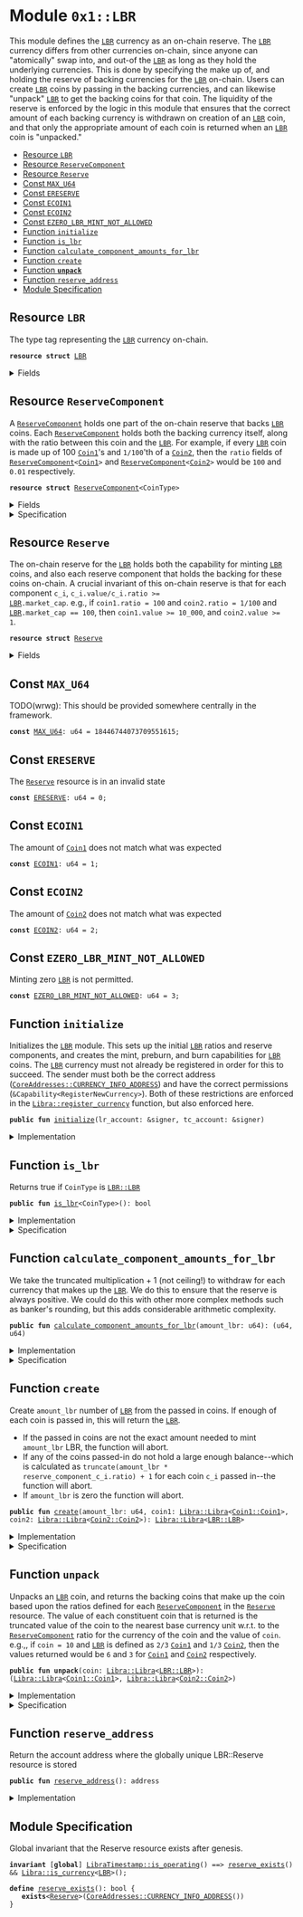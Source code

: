 
<a name="0x1_LBR"></a>

# Module `0x1::LBR`

This module defines the <code><a href="LBR.md#0x1_LBR">LBR</a></code> currency as an on-chain reserve. The
<code><a href="LBR.md#0x1_LBR">LBR</a></code> currency differs from other currencies on-chain, since anyone can
"atomically" swap into, and out-of the <code><a href="LBR.md#0x1_LBR">LBR</a></code> as long as they hold the
underlying currencies. This is done by specifying the make up of, and
holding the reserve of backing currencies for the <code><a href="LBR.md#0x1_LBR">LBR</a></code> on-chain.
Users can create <code><a href="LBR.md#0x1_LBR">LBR</a></code> coins by passing in the backing
currencies, and can likewise "unpack" <code><a href="LBR.md#0x1_LBR">LBR</a></code> to get the backing coins
for that coin. The liquidity of the reserve is enforced by the logic in
this module that ensures that the correct amount of each backing currency
is withdrawn on creation of an <code><a href="LBR.md#0x1_LBR">LBR</a></code> coin, and that only the appropriate
amount of each coin is returned when an <code><a href="LBR.md#0x1_LBR">LBR</a></code> coin is "unpacked."


-  [Resource <code><a href="LBR.md#0x1_LBR">LBR</a></code>](#0x1_LBR_LBR)
-  [Resource <code><a href="LBR.md#0x1_LBR_ReserveComponent">ReserveComponent</a></code>](#0x1_LBR_ReserveComponent)
-  [Resource <code><a href="LBR.md#0x1_LBR_Reserve">Reserve</a></code>](#0x1_LBR_Reserve)
-  [Const <code><a href="LBR.md#0x1_LBR_MAX_U64">MAX_U64</a></code>](#0x1_LBR_MAX_U64)
-  [Const <code><a href="LBR.md#0x1_LBR_ERESERVE">ERESERVE</a></code>](#0x1_LBR_ERESERVE)
-  [Const <code><a href="LBR.md#0x1_LBR_ECOIN1">ECOIN1</a></code>](#0x1_LBR_ECOIN1)
-  [Const <code><a href="LBR.md#0x1_LBR_ECOIN2">ECOIN2</a></code>](#0x1_LBR_ECOIN2)
-  [Const <code><a href="LBR.md#0x1_LBR_EZERO_LBR_MINT_NOT_ALLOWED">EZERO_LBR_MINT_NOT_ALLOWED</a></code>](#0x1_LBR_EZERO_LBR_MINT_NOT_ALLOWED)
-  [Function <code>initialize</code>](#0x1_LBR_initialize)
-  [Function <code>is_lbr</code>](#0x1_LBR_is_lbr)
-  [Function <code>calculate_component_amounts_for_lbr</code>](#0x1_LBR_calculate_component_amounts_for_lbr)
-  [Function <code>create</code>](#0x1_LBR_create)
-  [Function <code><b>unpack</b></code>](#0x1_LBR_unpack)
-  [Function <code>reserve_address</code>](#0x1_LBR_reserve_address)
-  [Module Specification](#@Module_Specification_0)


<a name="0x1_LBR_LBR"></a>

## Resource `LBR`

The type tag representing the <code><a href="LBR.md#0x1_LBR">LBR</a></code> currency on-chain.


<pre><code><b>resource</b> <b>struct</b> <a href="LBR.md#0x1_LBR">LBR</a>
</code></pre>



<details>
<summary>Fields</summary>


<dl>
<dt>
<code>dummy_field: bool</code>
</dt>
<dd>

</dd>
</dl>


</details>

<a name="0x1_LBR_ReserveComponent"></a>

## Resource `ReserveComponent`

A <code><a href="LBR.md#0x1_LBR_ReserveComponent">ReserveComponent</a></code> holds one part of the on-chain reserve that backs
<code><a href="LBR.md#0x1_LBR">LBR</a></code> coins. Each <code><a href="LBR.md#0x1_LBR_ReserveComponent">ReserveComponent</a></code> holds both the backing currency
itself, along with the ratio between this coin and the <code><a href="LBR.md#0x1_LBR">LBR</a></code>.
For example, if every <code><a href="LBR.md#0x1_LBR">LBR</a></code> coin is made up of 100 <code><a href="Coin1.md#0x1_Coin1">Coin1</a></code>'s and
<code>1/100</code>'th of a <code><a href="Coin2.md#0x1_Coin2">Coin2</a></code>, then the <code>ratio</code> fields of
<code><a href="LBR.md#0x1_LBR_ReserveComponent">ReserveComponent</a>&lt;<a href="Coin1.md#0x1_Coin1">Coin1</a>&gt;</code> and <code><a href="LBR.md#0x1_LBR_ReserveComponent">ReserveComponent</a>&lt;<a href="Coin2.md#0x1_Coin2">Coin2</a>&gt;</code> would be <code>100</code>
and <code>0.01</code> respectively.


<pre><code><b>resource</b> <b>struct</b> <a href="LBR.md#0x1_LBR_ReserveComponent">ReserveComponent</a>&lt;CoinType&gt;
</code></pre>



<details>
<summary>Fields</summary>


<dl>
<dt>
<code>ratio: <a href="FixedPoint32.md#0x1_FixedPoint32_FixedPoint32">FixedPoint32::FixedPoint32</a></code>
</dt>
<dd>
 Specifies the relative ratio between the <code>CoinType</code> and <code><a href="LBR.md#0x1_LBR">LBR</a></code> (i.e., how
 many <code>CoinType</code>s make up one <code><a href="LBR.md#0x1_LBR">LBR</a></code>).
</dd>
<dt>
<code>backing: <a href="Libra.md#0x1_Libra_Libra">Libra::Libra</a>&lt;CoinType&gt;</code>
</dt>
<dd>
 Holds the <code>CoinType</code> backing coins for the on-chain reserve.
</dd>
</dl>


</details>

<details>
<summary>Specification</summary>



<pre><code><b>invariant</b> !<a href="FixedPoint32.md#0x1_FixedPoint32_is_zero">FixedPoint32::is_zero</a>(ratio);
</code></pre>



</details>

<a name="0x1_LBR_Reserve"></a>

## Resource `Reserve`

The on-chain reserve for the <code><a href="LBR.md#0x1_LBR">LBR</a></code> holds both the capability for minting <code><a href="LBR.md#0x1_LBR">LBR</a></code>
coins, and also each reserve component that holds the backing for these coins on-chain.
A crucial invariant of this on-chain reserve is that for each component
<code>c_i</code>, <code>c_i.value/c_i.ratio &gt;= <a href="LBR.md#0x1_LBR">LBR</a>.market_cap</code>.
e.g., if <code>coin1.ratio = 100</code> and <code>coin2.ratio = 1/100</code> and <code><a href="LBR.md#0x1_LBR">LBR</a>.market_cap ==
100</code>, then <code>coin1.value &gt;= 10_000</code>, and <code>coin2.value &gt;= 1</code>.


<pre><code><b>resource</b> <b>struct</b> <a href="LBR.md#0x1_LBR_Reserve">Reserve</a>
</code></pre>



<details>
<summary>Fields</summary>


<dl>
<dt>
<code>mint_cap: <a href="Libra.md#0x1_Libra_MintCapability">Libra::MintCapability</a>&lt;<a href="LBR.md#0x1_LBR_LBR">LBR::LBR</a>&gt;</code>
</dt>
<dd>
 The mint capability allowing minting of <code><a href="LBR.md#0x1_LBR">LBR</a></code> coins.
</dd>
<dt>
<code>burn_cap: <a href="Libra.md#0x1_Libra_BurnCapability">Libra::BurnCapability</a>&lt;<a href="LBR.md#0x1_LBR_LBR">LBR::LBR</a>&gt;</code>
</dt>
<dd>
 The burn capability for <code><a href="LBR.md#0x1_LBR">LBR</a></code> coins. This is used for the unpacking
 of <code><a href="LBR.md#0x1_LBR">LBR</a></code> coins into the underlying backing currencies.
</dd>
<dt>
<code>preburn_cap: <a href="Libra.md#0x1_Libra_Preburn">Libra::Preburn</a>&lt;<a href="LBR.md#0x1_LBR_LBR">LBR::LBR</a>&gt;</code>
</dt>
<dd>
 The preburn for <code><a href="LBR.md#0x1_LBR">LBR</a></code>. This is an administrative field since we
 need to alway preburn before we burn.
</dd>
<dt>
<code>coin1: <a href="LBR.md#0x1_LBR_ReserveComponent">LBR::ReserveComponent</a>&lt;<a href="Coin1.md#0x1_Coin1_Coin1">Coin1::Coin1</a>&gt;</code>
</dt>
<dd>
 The <code><a href="Coin1.md#0x1_Coin1">Coin1</a></code> reserve component, holds the backing coins and ratio
 that needs to be held for the <code><a href="Coin1.md#0x1_Coin1">Coin1</a></code> currency.
</dd>
<dt>
<code>coin2: <a href="LBR.md#0x1_LBR_ReserveComponent">LBR::ReserveComponent</a>&lt;<a href="Coin2.md#0x1_Coin2_Coin2">Coin2::Coin2</a>&gt;</code>
</dt>
<dd>
 The <code><a href="Coin2.md#0x1_Coin2">Coin2</a></code> reserve component, holds the backing coins and ratio
 that needs to be held for the <code><a href="Coin2.md#0x1_Coin2">Coin2</a></code> currency.
</dd>
</dl>


</details>

<a name="0x1_LBR_MAX_U64"></a>

## Const `MAX_U64`

TODO(wrwg): This should be provided somewhere centrally in the framework.


<pre><code><b>const</b> <a href="LBR.md#0x1_LBR_MAX_U64">MAX_U64</a>: u64 = 18446744073709551615;
</code></pre>



<a name="0x1_LBR_ERESERVE"></a>

## Const `ERESERVE`

The <code><a href="LBR.md#0x1_LBR_Reserve">Reserve</a></code> resource is in an invalid state


<pre><code><b>const</b> <a href="LBR.md#0x1_LBR_ERESERVE">ERESERVE</a>: u64 = 0;
</code></pre>



<a name="0x1_LBR_ECOIN1"></a>

## Const `ECOIN1`

The amount of <code><a href="Coin1.md#0x1_Coin1">Coin1</a></code> does not match what was expected


<pre><code><b>const</b> <a href="LBR.md#0x1_LBR_ECOIN1">ECOIN1</a>: u64 = 1;
</code></pre>



<a name="0x1_LBR_ECOIN2"></a>

## Const `ECOIN2`

The amount of <code><a href="Coin2.md#0x1_Coin2">Coin2</a></code> does not match what was expected


<pre><code><b>const</b> <a href="LBR.md#0x1_LBR_ECOIN2">ECOIN2</a>: u64 = 2;
</code></pre>



<a name="0x1_LBR_EZERO_LBR_MINT_NOT_ALLOWED"></a>

## Const `EZERO_LBR_MINT_NOT_ALLOWED`

Minting zero <code><a href="LBR.md#0x1_LBR">LBR</a></code> is not permitted.


<pre><code><b>const</b> <a href="LBR.md#0x1_LBR_EZERO_LBR_MINT_NOT_ALLOWED">EZERO_LBR_MINT_NOT_ALLOWED</a>: u64 = 3;
</code></pre>



<a name="0x1_LBR_initialize"></a>

## Function `initialize`

Initializes the <code><a href="LBR.md#0x1_LBR">LBR</a></code> module. This sets up the initial <code><a href="LBR.md#0x1_LBR">LBR</a></code> ratios and
reserve components, and creates the mint, preburn, and burn
capabilities for <code><a href="LBR.md#0x1_LBR">LBR</a></code> coins. The <code><a href="LBR.md#0x1_LBR">LBR</a></code> currency must not already be
registered in order for this to succeed. The sender must both be the
correct address (<code><a href="CoreAddresses.md#0x1_CoreAddresses_CURRENCY_INFO_ADDRESS">CoreAddresses::CURRENCY_INFO_ADDRESS</a></code>) and have the
correct permissions (<code>&Capability&lt;RegisterNewCurrency&gt;</code>). Both of these
restrictions are enforced in the <code><a href="Libra.md#0x1_Libra_register_currency">Libra::register_currency</a></code> function, but also enforced here.


<pre><code><b>public</b> <b>fun</b> <a href="LBR.md#0x1_LBR_initialize">initialize</a>(lr_account: &signer, tc_account: &signer)
</code></pre>



<details>
<summary>Implementation</summary>


<pre><code><b>public</b> <b>fun</b> <a href="LBR.md#0x1_LBR_initialize">initialize</a>(
    lr_account: &signer,
    tc_account: &signer,
) {
    <a href="LibraTimestamp.md#0x1_LibraTimestamp_assert_genesis">LibraTimestamp::assert_genesis</a>();
    // Operational constraint
    <a href="CoreAddresses.md#0x1_CoreAddresses_assert_currency_info">CoreAddresses::assert_currency_info</a>(lr_account);
    // <a href="LBR.md#0x1_LBR_Reserve">Reserve</a> must not exist.
    <b>assert</b>(!<b>exists</b>&lt;<a href="LBR.md#0x1_LBR_Reserve">Reserve</a>&gt;(<a href="CoreAddresses.md#0x1_CoreAddresses_LIBRA_ROOT_ADDRESS">CoreAddresses::LIBRA_ROOT_ADDRESS</a>()), <a href="Errors.md#0x1_Errors_already_published">Errors::already_published</a>(<a href="LBR.md#0x1_LBR_ERESERVE">ERESERVE</a>));
    <b>let</b> (mint_cap, burn_cap) = <a href="Libra.md#0x1_Libra_register_currency">Libra::register_currency</a>&lt;<a href="LBR.md#0x1_LBR">LBR</a>&gt;(
        lr_account,
        <a href="FixedPoint32.md#0x1_FixedPoint32_create_from_rational">FixedPoint32::create_from_rational</a>(1, 1), // exchange rate <b>to</b> <a href="LBR.md#0x1_LBR">LBR</a>
        <b>true</b>,    // is_synthetic
        1000000, // scaling_factor = 10^6
        1000,    // fractional_part = 10^3
        b"<a href="LBR.md#0x1_LBR">LBR</a>"
    );
    <a href="AccountLimits.md#0x1_AccountLimits_publish_unrestricted_limits">AccountLimits::publish_unrestricted_limits</a>&lt;<a href="LBR.md#0x1_LBR">LBR</a>&gt;(lr_account);
    <b>let</b> preburn_cap = <a href="Libra.md#0x1_Libra_create_preburn">Libra::create_preburn</a>&lt;<a href="LBR.md#0x1_LBR">LBR</a>&gt;(tc_account);
    <b>let</b> coin1 = <a href="LBR.md#0x1_LBR_ReserveComponent">ReserveComponent</a>&lt;<a href="Coin1.md#0x1_Coin1">Coin1</a>&gt; {
        ratio: <a href="FixedPoint32.md#0x1_FixedPoint32_create_from_raw_value">FixedPoint32::create_from_raw_value</a>(2147483648), // 2^31 = 1/2
        backing: <a href="Libra.md#0x1_Libra_zero">Libra::zero</a>&lt;<a href="Coin1.md#0x1_Coin1">Coin1</a>&gt;(),
    };
    <b>let</b> coin2 = <a href="LBR.md#0x1_LBR_ReserveComponent">ReserveComponent</a>&lt;<a href="Coin2.md#0x1_Coin2">Coin2</a>&gt; {
        ratio: <a href="FixedPoint32.md#0x1_FixedPoint32_create_from_raw_value">FixedPoint32::create_from_raw_value</a>(2147483648), // 2^31 = 1/2
        backing: <a href="Libra.md#0x1_Libra_zero">Libra::zero</a>&lt;<a href="Coin2.md#0x1_Coin2">Coin2</a>&gt;(),
    };
    move_to(lr_account, <a href="LBR.md#0x1_LBR_Reserve">Reserve</a> { mint_cap, burn_cap, preburn_cap, coin1, coin2 });
}
</code></pre>



</details>

<a name="0x1_LBR_is_lbr"></a>

## Function `is_lbr`

Returns true if <code>CoinType</code> is <code><a href="LBR.md#0x1_LBR_LBR">LBR::LBR</a></code>


<pre><code><b>public</b> <b>fun</b> <a href="LBR.md#0x1_LBR_is_lbr">is_lbr</a>&lt;CoinType&gt;(): bool
</code></pre>



<details>
<summary>Implementation</summary>


<pre><code><b>public</b> <b>fun</b> <a href="LBR.md#0x1_LBR_is_lbr">is_lbr</a>&lt;CoinType&gt;(): bool {
    <a href="Libra.md#0x1_Libra_is_currency">Libra::is_currency</a>&lt;CoinType&gt;() &&
        <a href="Libra.md#0x1_Libra_currency_code">Libra::currency_code</a>&lt;CoinType&gt;() == <a href="Libra.md#0x1_Libra_currency_code">Libra::currency_code</a>&lt;<a href="LBR.md#0x1_LBR">LBR</a>&gt;()
}
</code></pre>



</details>

<details>
<summary>Specification</summary>



<pre><code>pragma opaque, verify = <b>false</b>;
<b>include</b> <a href="Libra.md#0x1_Libra_spec_is_currency">Libra::spec_is_currency</a>&lt;CoinType&gt;() ==&gt; <a href="Libra.md#0x1_Libra_AbortsIfNoCurrency">Libra::AbortsIfNoCurrency</a>&lt;<a href="LBR.md#0x1_LBR">LBR</a>&gt;;
</code></pre>


The following is correct because currency codes are unique; however, we
can currently not prove it, therefore verify is false.


<pre><code><b>ensures</b> result == <a href="Libra.md#0x1_Libra_spec_is_currency">Libra::spec_is_currency</a>&lt;CoinType&gt;() && <a href="LBR.md#0x1_LBR_spec_is_lbr">spec_is_lbr</a>&lt;CoinType&gt;();
</code></pre>


Returns true if CoinType is LBR.


<a name="0x1_LBR_spec_is_lbr"></a>


<pre><code><b>define</b> <a href="LBR.md#0x1_LBR_spec_is_lbr">spec_is_lbr</a>&lt;CoinType&gt;(): bool {
type&lt;CoinType&gt;() == type&lt;<a href="LBR.md#0x1_LBR">LBR</a>&gt;()
}
</code></pre>



</details>

<a name="0x1_LBR_calculate_component_amounts_for_lbr"></a>

## Function `calculate_component_amounts_for_lbr`

We take the truncated multiplication + 1 (not ceiling!) to withdraw for each currency that makes up the <code><a href="LBR.md#0x1_LBR">LBR</a></code>.
We do this to ensure that the reserve is always positive. We could do this with other more complex methods such as
banker's rounding, but this adds considerable arithmetic complexity.


<pre><code><b>public</b> <b>fun</b> <a href="LBR.md#0x1_LBR_calculate_component_amounts_for_lbr">calculate_component_amounts_for_lbr</a>(amount_lbr: u64): (u64, u64)
</code></pre>



<details>
<summary>Implementation</summary>


<pre><code><b>public</b> <b>fun</b> <a href="LBR.md#0x1_LBR_calculate_component_amounts_for_lbr">calculate_component_amounts_for_lbr</a>(amount_lbr: u64): (u64, u64)
<b>acquires</b> <a href="LBR.md#0x1_LBR_Reserve">Reserve</a> {
    <a href="LibraTimestamp.md#0x1_LibraTimestamp_assert_operating">LibraTimestamp::assert_operating</a>();
    <b>let</b> reserve = borrow_global&lt;<a href="LBR.md#0x1_LBR_Reserve">Reserve</a>&gt;(<a href="CoreAddresses.md#0x1_CoreAddresses_LIBRA_ROOT_ADDRESS">CoreAddresses::LIBRA_ROOT_ADDRESS</a>());
    <b>let</b> amount1 = <a href="FixedPoint32.md#0x1_FixedPoint32_multiply_u64">FixedPoint32::multiply_u64</a>(amount_lbr, *&reserve.coin1.ratio);
    <b>let</b> amount2 = <a href="FixedPoint32.md#0x1_FixedPoint32_multiply_u64">FixedPoint32::multiply_u64</a>(amount_lbr, *&reserve.coin2.ratio);
    <b>assert</b>(amount1 != <a href="LBR.md#0x1_LBR_MAX_U64">MAX_U64</a>, <a href="Errors.md#0x1_Errors_limit_exceeded">Errors::limit_exceeded</a>(<a href="LBR.md#0x1_LBR_ECOIN1">ECOIN1</a>));
    <b>assert</b>(amount2 != <a href="LBR.md#0x1_LBR_MAX_U64">MAX_U64</a>, <a href="Errors.md#0x1_Errors_limit_exceeded">Errors::limit_exceeded</a>(<a href="LBR.md#0x1_LBR_ECOIN2">ECOIN2</a>));
    (amount1 + 1, amount2 + 1)
}
</code></pre>



</details>

<details>
<summary>Specification</summary>



<pre><code>pragma opaque;
<a name="0x1_LBR_reserve$13"></a>
<b>let</b> reserve = <b>global</b>&lt;<a href="LBR.md#0x1_LBR_Reserve">Reserve</a>&gt;(<a href="CoreAddresses.md#0x1_CoreAddresses_LIBRA_ROOT_ADDRESS">CoreAddresses::LIBRA_ROOT_ADDRESS</a>());
<b>include</b> <a href="LBR.md#0x1_LBR_CalculateComponentAmountsForLBRAbortsIf">CalculateComponentAmountsForLBRAbortsIf</a>;
<b>ensures</b> result_1 == <a href="FixedPoint32.md#0x1_FixedPoint32_spec_multiply_u64">FixedPoint32::spec_multiply_u64</a>(amount_lbr, reserve.coin1.ratio) + 1;
<b>ensures</b> result_2 == <a href="FixedPoint32.md#0x1_FixedPoint32_spec_multiply_u64">FixedPoint32::spec_multiply_u64</a>(amount_lbr, reserve.coin2.ratio) + 1;
</code></pre>




<a name="0x1_LBR_CalculateComponentAmountsForLBRAbortsIf"></a>


<pre><code><b>schema</b> <a href="LBR.md#0x1_LBR_CalculateComponentAmountsForLBRAbortsIf">CalculateComponentAmountsForLBRAbortsIf</a> {
    amount_lbr: num;
    <a name="0x1_LBR_reserve$10"></a>
    <b>let</b> reserve = <b>global</b>&lt;<a href="LBR.md#0x1_LBR_Reserve">Reserve</a>&gt;(<a href="CoreAddresses.md#0x1_CoreAddresses_LIBRA_ROOT_ADDRESS">CoreAddresses::LIBRA_ROOT_ADDRESS</a>());
    <b>include</b> <a href="LibraTimestamp.md#0x1_LibraTimestamp_AbortsIfNotOperating">LibraTimestamp::AbortsIfNotOperating</a>;
    <b>aborts_if</b> <a href="FixedPoint32.md#0x1_FixedPoint32_spec_multiply_u64">FixedPoint32::spec_multiply_u64</a>(amount_lbr, reserve.coin1.ratio) &gt;= <a href="LBR.md#0x1_LBR_MAX_U64">MAX_U64</a> <b>with</b> <a href="Errors.md#0x1_Errors_LIMIT_EXCEEDED">Errors::LIMIT_EXCEEDED</a>;
    <b>aborts_if</b> <a href="FixedPoint32.md#0x1_FixedPoint32_spec_multiply_u64">FixedPoint32::spec_multiply_u64</a>(amount_lbr, reserve.coin2.ratio) &gt;= <a href="LBR.md#0x1_LBR_MAX_U64">MAX_U64</a> <b>with</b> <a href="Errors.md#0x1_Errors_LIMIT_EXCEEDED">Errors::LIMIT_EXCEEDED</a>;
}
</code></pre>



</details>

<a name="0x1_LBR_create"></a>

## Function `create`

Create <code>amount_lbr</code> number of <code><a href="LBR.md#0x1_LBR">LBR</a></code> from the passed in coins. If
enough of each coin is passed in, this will return the <code><a href="LBR.md#0x1_LBR">LBR</a></code>.
* If the passed in coins are not the exact amount needed to mint <code>amount_lbr</code> LBR, the function will abort.
* If any of the coins passed-in do not hold a large enough balance--which is calculated as
<code>truncate(amount_lbr * reserve_component_c_i.ratio) + 1</code> for each coin
<code>c_i</code> passed in--the function will abort.
* If <code>amount_lbr</code> is zero the function will abort.


<pre><code><b>public</b> <b>fun</b> <a href="LBR.md#0x1_LBR_create">create</a>(amount_lbr: u64, coin1: <a href="Libra.md#0x1_Libra_Libra">Libra::Libra</a>&lt;<a href="Coin1.md#0x1_Coin1_Coin1">Coin1::Coin1</a>&gt;, coin2: <a href="Libra.md#0x1_Libra_Libra">Libra::Libra</a>&lt;<a href="Coin2.md#0x1_Coin2_Coin2">Coin2::Coin2</a>&gt;): <a href="Libra.md#0x1_Libra_Libra">Libra::Libra</a>&lt;<a href="LBR.md#0x1_LBR_LBR">LBR::LBR</a>&gt;
</code></pre>



<details>
<summary>Implementation</summary>


<pre><code><b>public</b> <b>fun</b> <a href="LBR.md#0x1_LBR_create">create</a>(
    amount_lbr: u64,
    coin1: <a href="Libra.md#0x1_Libra">Libra</a>&lt;<a href="Coin1.md#0x1_Coin1">Coin1</a>&gt;,
    coin2: <a href="Libra.md#0x1_Libra">Libra</a>&lt;<a href="Coin2.md#0x1_Coin2">Coin2</a>&gt;
): <a href="Libra.md#0x1_Libra">Libra</a>&lt;<a href="LBR.md#0x1_LBR">LBR</a>&gt;
<b>acquires</b> <a href="LBR.md#0x1_LBR_Reserve">Reserve</a> {
    <a href="LibraTimestamp.md#0x1_LibraTimestamp_assert_operating">LibraTimestamp::assert_operating</a>();
    <b>assert</b>(amount_lbr &gt; 0, <a href="Errors.md#0x1_Errors_invalid_argument">Errors::invalid_argument</a>(<a href="LBR.md#0x1_LBR_EZERO_LBR_MINT_NOT_ALLOWED">EZERO_LBR_MINT_NOT_ALLOWED</a>));
    <b>let</b> (num_coin1, num_coin2) = <a href="LBR.md#0x1_LBR_calculate_component_amounts_for_lbr">calculate_component_amounts_for_lbr</a>(amount_lbr);
    <b>let</b> reserve = borrow_global_mut&lt;<a href="LBR.md#0x1_LBR_Reserve">Reserve</a>&gt;(<a href="CoreAddresses.md#0x1_CoreAddresses_LIBRA_ROOT_ADDRESS">CoreAddresses::LIBRA_ROOT_ADDRESS</a>());
    <b>assert</b>(num_coin1 == <a href="Libra.md#0x1_Libra_value">Libra::value</a>(&coin1), <a href="Errors.md#0x1_Errors_invalid_argument">Errors::invalid_argument</a>(<a href="LBR.md#0x1_LBR_ECOIN1">ECOIN1</a>));
    <b>assert</b>(num_coin2 == <a href="Libra.md#0x1_Libra_value">Libra::value</a>(&coin2), <a href="Errors.md#0x1_Errors_invalid_argument">Errors::invalid_argument</a>(<a href="LBR.md#0x1_LBR_ECOIN2">ECOIN2</a>));
    // Deposit the coins in <b>to</b> the reserve
    <a href="Libra.md#0x1_Libra_deposit">Libra::deposit</a>(&<b>mut</b> reserve.coin1.backing, coin1);
    <a href="Libra.md#0x1_Libra_deposit">Libra::deposit</a>(&<b>mut</b> reserve.coin2.backing, coin2);
    // Once the coins have been deposited in the reserve, we can mint the <a href="LBR.md#0x1_LBR">LBR</a>
    <a href="Libra.md#0x1_Libra_mint_with_capability">Libra::mint_with_capability</a>&lt;<a href="LBR.md#0x1_LBR">LBR</a>&gt;(amount_lbr, &reserve.mint_cap)
}
</code></pre>



</details>

<details>
<summary>Specification</summary>



<pre><code>pragma opaque;
<b>modifies</b> <b>global</b>&lt;<a href="LBR.md#0x1_LBR_Reserve">Reserve</a>&gt;(<a href="CoreAddresses.md#0x1_CoreAddresses_LIBRA_ROOT_ADDRESS">CoreAddresses::LIBRA_ROOT_ADDRESS</a>());
<b>modifies</b> <b>global</b>&lt;<a href="Libra.md#0x1_Libra_CurrencyInfo">Libra::CurrencyInfo</a>&lt;<a href="LBR.md#0x1_LBR">LBR</a>&gt;&gt;(<a href="CoreAddresses.md#0x1_CoreAddresses_CURRENCY_INFO_ADDRESS">CoreAddresses::CURRENCY_INFO_ADDRESS</a>());
<b>include</b> <a href="LBR.md#0x1_LBR_CreateAbortsIf">CreateAbortsIf</a>;
<a name="0x1_LBR_reserve$14"></a>
<b>let</b> reserve = <b>global</b>&lt;<a href="LBR.md#0x1_LBR_Reserve">Reserve</a>&gt;(<a href="CoreAddresses.md#0x1_CoreAddresses_LIBRA_ROOT_ADDRESS">CoreAddresses::LIBRA_ROOT_ADDRESS</a>());
<a name="0x1_LBR_coin1_backing$15"></a>
<b>let</b> coin1_backing = <a href="Libra.md#0x1_Libra_value">Libra::value</a>(reserve.coin1.backing);
<a name="0x1_LBR_coin2_backing$16"></a>
<b>let</b> coin2_backing = <a href="Libra.md#0x1_Libra_value">Libra::value</a>(reserve.coin2.backing);
<b>ensures</b> <b>exists</b>&lt;<a href="LBR.md#0x1_LBR_Reserve">Reserve</a>&gt;(<a href="CoreAddresses.md#0x1_CoreAddresses_LIBRA_ROOT_ADDRESS">CoreAddresses::LIBRA_ROOT_ADDRESS</a>());
<b>ensures</b> reserve.coin1 ==
    update_field(
        <b>old</b>(reserve.coin1),
        backing,
        <a href="Libra.md#0x1_Libra_Libra">Libra::Libra</a>&lt;<a href="Coin1.md#0x1_Coin1">Coin1</a>&gt;{ value: <b>old</b>(coin1_backing) + <a href="Libra.md#0x1_Libra_value">Libra::value</a>(coin1) });
<b>ensures</b> reserve.coin2 ==
    update_field(
        <b>old</b>(reserve.coin2),
        backing,
        <a href="Libra.md#0x1_Libra_Libra">Libra::Libra</a>&lt;<a href="Coin2.md#0x1_Coin2">Coin2</a>&gt;{ value: <b>old</b>(coin2_backing) + <a href="Libra.md#0x1_Libra_value">Libra::value</a>(coin2) });
<b>include</b> <a href="Libra.md#0x1_Libra_MintEnsures">Libra::MintEnsures</a>&lt;<a href="LBR.md#0x1_LBR">LBR</a>&gt;{value: amount_lbr};
</code></pre>




<a name="0x1_LBR_CreateAbortsIf"></a>


<pre><code><b>schema</b> <a href="LBR.md#0x1_LBR_CreateAbortsIf">CreateAbortsIf</a> {
    amount_lbr: u64;
    coin1: <a href="Libra.md#0x1_Libra">Libra</a>&lt;<a href="Coin1.md#0x1_Coin1">Coin1</a>&gt;;
    coin2: <a href="Libra.md#0x1_Libra">Libra</a>&lt;<a href="Coin2.md#0x1_Coin2">Coin2</a>&gt;;
    <a name="0x1_LBR_reserve$11"></a>
    <b>let</b> reserve = <b>global</b>&lt;<a href="LBR.md#0x1_LBR_Reserve">Reserve</a>&gt;(<a href="CoreAddresses.md#0x1_CoreAddresses_LIBRA_ROOT_ADDRESS">CoreAddresses::LIBRA_ROOT_ADDRESS</a>());
    <b>aborts_if</b> amount_lbr == 0 <b>with</b> <a href="Errors.md#0x1_Errors_INVALID_ARGUMENT">Errors::INVALID_ARGUMENT</a>;
    <b>aborts_if</b> <a href="Libra.md#0x1_Libra_value">Libra::value</a>(coin1) != <a href="FixedPoint32.md#0x1_FixedPoint32_spec_multiply_u64">FixedPoint32::spec_multiply_u64</a>(amount_lbr, reserve.coin1.ratio) + 1
            <b>with</b> <a href="Errors.md#0x1_Errors_INVALID_ARGUMENT">Errors::INVALID_ARGUMENT</a>;
    <b>aborts_if</b> <a href="Libra.md#0x1_Libra_value">Libra::value</a>(coin2) != <a href="FixedPoint32.md#0x1_FixedPoint32_spec_multiply_u64">FixedPoint32::spec_multiply_u64</a>(amount_lbr, reserve.coin2.ratio) + 1
            <b>with</b> <a href="Errors.md#0x1_Errors_INVALID_ARGUMENT">Errors::INVALID_ARGUMENT</a>;
    <b>include</b> <a href="LibraTimestamp.md#0x1_LibraTimestamp_AbortsIfNotOperating">LibraTimestamp::AbortsIfNotOperating</a>;
    <b>include</b> <a href="Libra.md#0x1_Libra_DepositAbortsIf">Libra::DepositAbortsIf</a>&lt;<a href="Coin1.md#0x1_Coin1">Coin1</a>&gt;{coin: reserve.coin1.backing, check: coin1};
    <b>include</b> <a href="Libra.md#0x1_Libra_DepositAbortsIf">Libra::DepositAbortsIf</a>&lt;<a href="Coin2.md#0x1_Coin2">Coin2</a>&gt;{coin: reserve.coin2.backing, check: coin2};
    <b>include</b> <a href="Libra.md#0x1_Libra_MintAbortsIf">Libra::MintAbortsIf</a>&lt;<a href="LBR.md#0x1_LBR">LBR</a>&gt;{value: amount_lbr};
    <b>include</b> <a href="LBR.md#0x1_LBR_CalculateComponentAmountsForLBRAbortsIf">CalculateComponentAmountsForLBRAbortsIf</a>;
}
</code></pre>



</details>

<a name="0x1_LBR_unpack"></a>

## Function `unpack`

Unpacks an <code><a href="LBR.md#0x1_LBR">LBR</a></code> coin, and returns the backing coins that make up the
coin based upon the ratios defined for each <code><a href="LBR.md#0x1_LBR_ReserveComponent">ReserveComponent</a></code> in the
<code><a href="LBR.md#0x1_LBR_Reserve">Reserve</a></code> resource. The value of each constituent coin that is
returned is the truncated value of the coin to the nearest base
currency unit w.r.t. to the <code><a href="LBR.md#0x1_LBR_ReserveComponent">ReserveComponent</a></code> ratio for the currency of
the coin and the value of <code>coin</code>. e.g.,, if <code>coin = 10</code> and <code><a href="LBR.md#0x1_LBR">LBR</a></code> is
defined as <code>2/3</code> <code><a href="Coin1.md#0x1_Coin1">Coin1</a></code> and <code>1/3</code> <code><a href="Coin2.md#0x1_Coin2">Coin2</a></code>, then the values returned
would be <code>6</code> and <code>3</code> for <code><a href="Coin1.md#0x1_Coin1">Coin1</a></code> and <code><a href="Coin2.md#0x1_Coin2">Coin2</a></code> respectively.


<pre><code><b>public</b> <b>fun</b> <b>unpack</b>(coin: <a href="Libra.md#0x1_Libra_Libra">Libra::Libra</a>&lt;<a href="LBR.md#0x1_LBR_LBR">LBR::LBR</a>&gt;): (<a href="Libra.md#0x1_Libra_Libra">Libra::Libra</a>&lt;<a href="Coin1.md#0x1_Coin1_Coin1">Coin1::Coin1</a>&gt;, <a href="Libra.md#0x1_Libra_Libra">Libra::Libra</a>&lt;<a href="Coin2.md#0x1_Coin2_Coin2">Coin2::Coin2</a>&gt;)
</code></pre>



<details>
<summary>Implementation</summary>


<pre><code><b>public</b> <b>fun</b> <b>unpack</b>(coin: <a href="Libra.md#0x1_Libra">Libra</a>&lt;<a href="LBR.md#0x1_LBR">LBR</a>&gt;): (<a href="Libra.md#0x1_Libra">Libra</a>&lt;<a href="Coin1.md#0x1_Coin1">Coin1</a>&gt;, <a href="Libra.md#0x1_Libra">Libra</a>&lt;<a href="Coin2.md#0x1_Coin2">Coin2</a>&gt;)
<b>acquires</b> <a href="LBR.md#0x1_LBR_Reserve">Reserve</a> {
    <a href="LibraTimestamp.md#0x1_LibraTimestamp_assert_operating">LibraTimestamp::assert_operating</a>();
    <b>let</b> reserve = borrow_global_mut&lt;<a href="LBR.md#0x1_LBR_Reserve">Reserve</a>&gt;(<a href="LBR.md#0x1_LBR_reserve_address">reserve_address</a>());
    <b>let</b> ratio_multiplier = <a href="Libra.md#0x1_Libra_value">Libra::value</a>(&coin);
    <b>let</b> sender = <a href="LBR.md#0x1_LBR_reserve_address">reserve_address</a>();
    <a href="Libra.md#0x1_Libra_burn_now">Libra::burn_now</a>(coin, &<b>mut</b> reserve.preburn_cap, sender, &reserve.burn_cap);
    <b>let</b> coin1_amount = <a href="FixedPoint32.md#0x1_FixedPoint32_multiply_u64">FixedPoint32::multiply_u64</a>(ratio_multiplier, *&reserve.coin1.ratio);
    <b>let</b> coin2_amount = <a href="FixedPoint32.md#0x1_FixedPoint32_multiply_u64">FixedPoint32::multiply_u64</a>(ratio_multiplier, *&reserve.coin2.ratio);
    <b>let</b> coin1 = <a href="Libra.md#0x1_Libra_withdraw">Libra::withdraw</a>(&<b>mut</b> reserve.coin1.backing, coin1_amount);
    <b>let</b> coin2 = <a href="Libra.md#0x1_Libra_withdraw">Libra::withdraw</a>(&<b>mut</b> reserve.coin2.backing, coin2_amount);
    (coin1, coin2)
}
</code></pre>



</details>

<details>
<summary>Specification</summary>


> TODO: this times out sometimes so bump the duration estimate


<pre><code><b>include</b> <a href="LBR.md#0x1_LBR_UnpackAbortsIf">UnpackAbortsIf</a>;
<b>ensures</b> <a href="Libra.md#0x1_Libra_spec_market_cap">Libra::spec_market_cap</a>&lt;<a href="LBR.md#0x1_LBR">LBR</a>&gt;() == <b>old</b>(<a href="Libra.md#0x1_Libra_spec_market_cap">Libra::spec_market_cap</a>&lt;<a href="LBR.md#0x1_LBR">LBR</a>&gt;()) - coin.value;
<b>ensures</b> result_1.value == <a href="LBR.md#0x1_LBR_spec_unpack_coin1">spec_unpack_coin1</a>(coin);
<b>ensures</b> result_2.value == <a href="LBR.md#0x1_LBR_spec_unpack_coin2">spec_unpack_coin2</a>(coin);
</code></pre>




<a name="0x1_LBR_UnpackAbortsIf"></a>


<pre><code><b>schema</b> <a href="LBR.md#0x1_LBR_UnpackAbortsIf">UnpackAbortsIf</a> {
    coin: <a href="Libra.md#0x1_Libra">Libra</a>&lt;<a href="LBR.md#0x1_LBR">LBR</a>&gt;;
    <b>include</b> <a href="LibraTimestamp.md#0x1_LibraTimestamp_AbortsIfNotOperating">LibraTimestamp::AbortsIfNotOperating</a>;
    <a name="0x1_LBR_reserve$12"></a>
    <b>let</b> reserve = <b>global</b>&lt;<a href="LBR.md#0x1_LBR_Reserve">Reserve</a>&gt;(<a href="LBR.md#0x1_LBR_reserve_address">reserve_address</a>());
    <b>include</b> <a href="Libra.md#0x1_Libra_BurnNowAbortsIf">Libra::BurnNowAbortsIf</a>&lt;<a href="LBR.md#0x1_LBR">LBR</a>&gt;{preburn: reserve.preburn_cap};
}
</code></pre>


> TODO(wrwg): It appears the next couple of aborts inclusions are redundant, i.e. they can be
> removed but still no abort is reported. It is unclear why this is the case. For example,
> the coin value could be so larged that multiply overflows, or the reserve could not have backing.
> Need to investigate why this is the case. Notice that keeping them also does not produce an error,
> indicating the the solver determines their conditions can never become true.


<pre><code><b>schema</b> <a href="LBR.md#0x1_LBR_UnpackAbortsIf">UnpackAbortsIf</a> {
    <b>include</b> <a href="FixedPoint32.md#0x1_FixedPoint32_MultiplyAbortsIf">FixedPoint32::MultiplyAbortsIf</a>{val: coin.value, multiplier: reserve.coin1.ratio};
    <b>include</b> <a href="FixedPoint32.md#0x1_FixedPoint32_MultiplyAbortsIf">FixedPoint32::MultiplyAbortsIf</a>{val: coin.value, multiplier: reserve.coin2.ratio};
    <b>include</b> <a href="Libra.md#0x1_Libra_WithdrawAbortsIf">Libra::WithdrawAbortsIf</a>&lt;<a href="Coin1.md#0x1_Coin1">Coin1</a>&gt;{coin: reserve.coin1.backing, amount: <a href="LBR.md#0x1_LBR_spec_unpack_coin1">spec_unpack_coin1</a>(coin)};
    <b>include</b> <a href="Libra.md#0x1_Libra_WithdrawAbortsIf">Libra::WithdrawAbortsIf</a>&lt;<a href="Coin2.md#0x1_Coin2">Coin2</a>&gt;{coin: reserve.coin2.backing, amount: <a href="LBR.md#0x1_LBR_spec_unpack_coin2">spec_unpack_coin2</a>(coin)};
}
</code></pre>




<a name="0x1_LBR_spec_unpack_coin1"></a>


<pre><code><b>define</b> <a href="LBR.md#0x1_LBR_spec_unpack_coin1">spec_unpack_coin1</a>(coin: <a href="Libra.md#0x1_Libra">Libra</a>&lt;<a href="LBR.md#0x1_LBR">LBR</a>&gt;): u64 {
<b>let</b> reserve = <b>global</b>&lt;<a href="LBR.md#0x1_LBR_Reserve">Reserve</a>&gt;(<a href="LBR.md#0x1_LBR_reserve_address">reserve_address</a>());
<a href="FixedPoint32.md#0x1_FixedPoint32_spec_multiply_u64">FixedPoint32::spec_multiply_u64</a>(coin.value, reserve.coin1.ratio)
}
</code></pre>




<a name="0x1_LBR_spec_unpack_coin2"></a>


<pre><code><b>define</b> <a href="LBR.md#0x1_LBR_spec_unpack_coin2">spec_unpack_coin2</a>(coin: <a href="Libra.md#0x1_Libra">Libra</a>&lt;<a href="LBR.md#0x1_LBR">LBR</a>&gt;): u64 {
<b>let</b> reserve = <b>global</b>&lt;<a href="LBR.md#0x1_LBR_Reserve">Reserve</a>&gt;(<a href="LBR.md#0x1_LBR_reserve_address">reserve_address</a>());
<a href="FixedPoint32.md#0x1_FixedPoint32_spec_multiply_u64">FixedPoint32::spec_multiply_u64</a>(coin.value, reserve.coin2.ratio)
}
</code></pre>



</details>

<a name="0x1_LBR_reserve_address"></a>

## Function `reserve_address`

Return the account address where the globally unique LBR::Reserve resource is stored


<pre><code><b>public</b> <b>fun</b> <a href="LBR.md#0x1_LBR_reserve_address">reserve_address</a>(): address
</code></pre>



<details>
<summary>Implementation</summary>


<pre><code><b>public</b> <b>fun</b> <a href="LBR.md#0x1_LBR_reserve_address">reserve_address</a>(): address {
    <a href="CoreAddresses.md#0x1_CoreAddresses_CURRENCY_INFO_ADDRESS">CoreAddresses::CURRENCY_INFO_ADDRESS</a>()
}
</code></pre>



</details>

<a name="@Module_Specification_0"></a>

## Module Specification

Global invariant that the Reserve resource exists after genesis.


<pre><code><b>invariant</b> [<b>global</b>] <a href="LibraTimestamp.md#0x1_LibraTimestamp_is_operating">LibraTimestamp::is_operating</a>() ==&gt; <a href="LBR.md#0x1_LBR_reserve_exists">reserve_exists</a>() && <a href="Libra.md#0x1_Libra_is_currency">Libra::is_currency</a>&lt;<a href="LBR.md#0x1_LBR">LBR</a>&gt;();
<a name="0x1_LBR_reserve_exists"></a>
<b>define</b> <a href="LBR.md#0x1_LBR_reserve_exists">reserve_exists</a>(): bool {
   <b>exists</b>&lt;<a href="LBR.md#0x1_LBR_Reserve">Reserve</a>&gt;(<a href="CoreAddresses.md#0x1_CoreAddresses_CURRENCY_INFO_ADDRESS">CoreAddresses::CURRENCY_INFO_ADDRESS</a>())
}
</code></pre>
